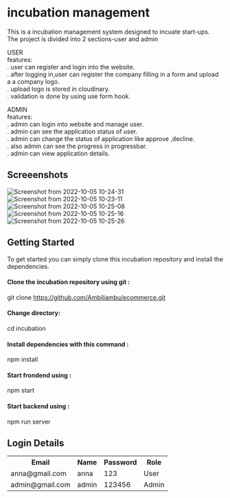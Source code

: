 # incubation management

This is a incubation management system designed  to incuate start-ups.<br/>
The project is divided into 2 sections-user and admin<br/>

USER<br/>
features:<br/>
. user can register and login into the website.<br/>
. after logging in,user can register the company filling in a form and upload a a company logo.<br/>
. upload logo is stored in cloudinary.<br/>
. validation is done by using use form hook.<br/>

ADMIN<br/>
features:<br/>
. admin can login into website and manage user.<br/>
. admin can see the application status of user.<br/>
. admin can change the status of application like approve ,decline.<br/>
. also admin can see the progress in progressbar.<br/>
. admin can view application details.<br/>

## Screeenshots
![Screenshot from 2022-10-05 10-24-31](https://user-images.githubusercontent.com/99420180/193984464-1372c3ef-e309-4367-8315-baf68bdd7e8f.png)
![Screenshot from 2022-10-05 10-23-11](https://user-images.githubusercontent.com/99420180/193984646-ac9ed2a4-6f45-4015-8ac9-4530198aa121.png)
![Screenshot from 2022-10-05 10-25-08](https://user-images.githubusercontent.com/99420180/193984682-5d650334-b0e9-4cbd-be58-8230f17ab81c.png)
![Screenshot from 2022-10-05 10-25-16](https://user-images.githubusercontent.com/99420180/193984706-7be2bea5-c4eb-4a03-a3cf-864ea4eeada2.png)
![Screenshot from 2022-10-05 10-25-26](https://user-images.githubusercontent.com/99420180/193984721-65085670-bc4a-4aa3-a271-f7bf55b03e56.png)

## Getting Started

To get started you can simply clone this incubation repository and  install the dependencies.
 
 #### Clone the incubation repository using git :<br/>
 
 git clone https://github.com/Ambiliambu/ecommerce.git </h6><br/>
 
 #### Change directory:
 
 cd  incubation <br/>

#### Install dependencies with this command :<br/>
 
 npm install <br/>
 
 #### Start frondend using :<br/>
 
 npm start
 
  #### Start backend using :<br/>
  
  npm run server
  
  
  ## Login Details
  
  <table>
  <tr>
    <th>Email</th>
    <th>Name</th>
    <th>Password</th>
    <th>Role</th>
    
  
  </tr>
  <tr>
  <td>anna@gmail.com</td>
  <td>anna</td>
  <td>123</td>
  <td>User</td>
  </tr>
   <tr>
  <td>admin@gmail.com</td>
  <td>admin</td>
  <td>123456</td>
  <td>Admin</td>
  </tr>
  

</table>
